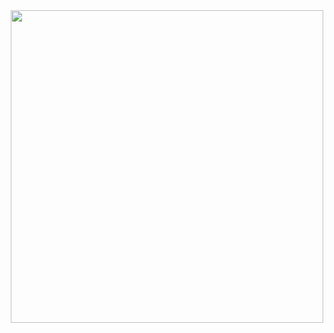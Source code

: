 <div align="center">
  <img src="https://github-readme-stats.vercel.app/api/top-langs/?username=millmouse&layout=compact&theme=highcontrast" width="500">
</div>
